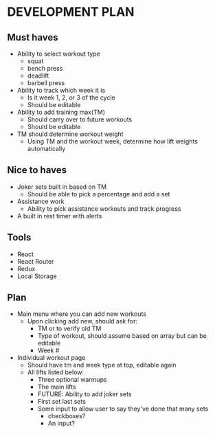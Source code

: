 # DEVELOPMENT PLAN

## Must haves
- Ability to select workout type
  - squat
  - bench press
  - deadlift
  - barbell press
- Ability to track which week it is
  - Is it week 1, 2, or 3 of the cycle
  - Should be editable
- Ability to add training max(TM)
  - Should carry over to future workouts
  - Should be editable
- TM should determine workout weight
  - Using TM and the workout week, determine how lift weights automatically

## Nice to haves
- Joker sets built in based on TM
  - Should be able to pick a percentage and add a set
- Assistance work
  - Ability to pick assistance workouts and track progress
- A built in rest timer with alerts


## Tools
- React
- React Router
- Redux
- Local Storage

## Plan
- Main menu where you can add new workouts
  - Upon clicking add new, should ask for:
    - TM or to verify old TM
    - Type of workout, should assume based on array but can be editable
    - Week #
- Individual workout page
  - Should have tm and week type at top, editable again
  - All lifts listed below:
    - Three optional warmups
    - The main lifts
    - FUTURE: Ability to add joker sets
    - First set last sets
    - Some input to allow user to say they've done that many sets
      - checkboxes?
      - An input?
